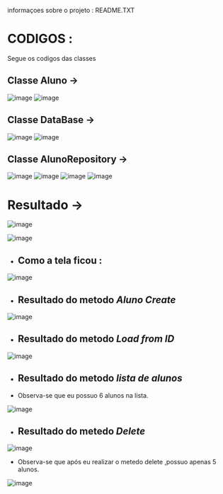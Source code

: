 informaçoes sobre o projeto : 
README.TXT


# CODIGOS : 
Segue os codigos  das classes 

## Classe Aluno ->

![image](https://github.com/user-attachments/assets/ccf7b2a0-660e-41eb-aaac-b531635471d3)
![image](https://github.com/user-attachments/assets/e0cab22f-6f53-47c1-ad2d-7991e5e5f2fd)



## Classe DataBase ->

![image](https://github.com/user-attachments/assets/7fc093d0-536e-4836-9ddc-77d0845fbd75)
![image](https://github.com/user-attachments/assets/36be97ea-910a-43f1-a37b-b08d9e28f788)


## Classe AlunoRepository ->

![image](https://github.com/user-attachments/assets/424f2b9f-0f5c-4ddb-ac59-4b8bdfbc3624)
![image](https://github.com/user-attachments/assets/e20e76e1-affc-493a-b4b6-3c6d79eeffa6)
![image](https://github.com/user-attachments/assets/0dd9f791-d859-4b68-9418-a6ebfce3c92d)
![image](https://github.com/user-attachments/assets/d50716a1-bd55-4fde-a3cc-d987720bdfc1)


# Resultado ->

![image](https://github.com/user-attachments/assets/4ba2af10-925e-4665-8847-d65569414bf3)

![image](https://github.com/user-attachments/assets/5c20d641-f5fa-488c-a201-01aef2cf4f13)

* ## Como a tela ficou : 
![image](https://github.com/user-attachments/assets/37ab50c4-9185-454d-a114-b84fc38089bd)


* ## Resultado do metodo *Aluno Create*
![image](https://github.com/user-attachments/assets/53fa8ba0-b1ca-4379-849c-568f3a60b141)

* ## Resultado do metodo *Load from ID* 
![image](https://github.com/user-attachments/assets/088bcd40-7566-4864-b00a-802076731e5e)

* ## Resultado do metodo *lista de alunos*
- Observa-se que eu possuo 6 alunos na lista.

![image](https://github.com/user-attachments/assets/dda729c6-23a6-4c78-b38d-5e5a15ecf6ea)

* ## Resultado do metedo *Delete*
![image](https://github.com/user-attachments/assets/fd6e06b8-6901-4428-b38f-66c2a374252e)


- Observa-se que após eu realizar o metedo delete ,possuo apenas 5 alunos.

![image](https://github.com/user-attachments/assets/4b7e59f5-cb99-4887-9099-fc3e6a609ce1)




